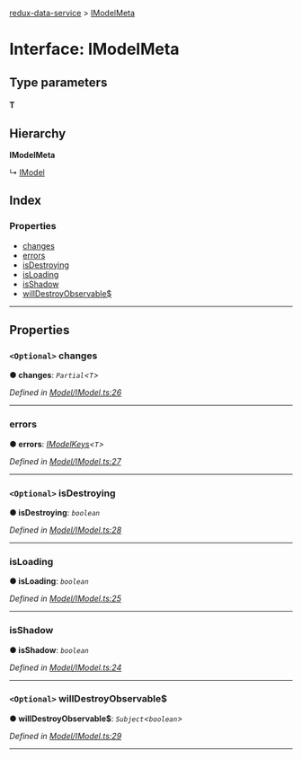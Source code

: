 [redux-data-service](../README.md) > [IModelMeta](../interfaces/imodelmeta.md)

# Interface: IModelMeta

## Type parameters
#### T 
## Hierarchy

**IModelMeta**

↳  [IModel](imodel.md)

## Index

### Properties

* [changes](imodelmeta.md#changes)
* [errors](imodelmeta.md#errors)
* [isDestroying](imodelmeta.md#isdestroying)
* [isLoading](imodelmeta.md#isloading)
* [isShadow](imodelmeta.md#isshadow)
* [willDestroyObservable$](imodelmeta.md#willdestroyobservable_)

---

## Properties

<a id="changes"></a>

### `<Optional>` changes

**● changes**: *`Partial`<`T`>*

*Defined in [Model/IModel.ts:26](https://github.com/Rediker-Software/redux-data-service/blob/6c3666b/src/Model/IModel.ts#L26)*

___
<a id="errors"></a>

###  errors

**● errors**: *[IModelKeys](../#imodelkeys)<`T`>*

*Defined in [Model/IModel.ts:27](https://github.com/Rediker-Software/redux-data-service/blob/6c3666b/src/Model/IModel.ts#L27)*

___
<a id="isdestroying"></a>

### `<Optional>` isDestroying

**● isDestroying**: *`boolean`*

*Defined in [Model/IModel.ts:28](https://github.com/Rediker-Software/redux-data-service/blob/6c3666b/src/Model/IModel.ts#L28)*

___
<a id="isloading"></a>

###  isLoading

**● isLoading**: *`boolean`*

*Defined in [Model/IModel.ts:25](https://github.com/Rediker-Software/redux-data-service/blob/6c3666b/src/Model/IModel.ts#L25)*

___
<a id="isshadow"></a>

###  isShadow

**● isShadow**: *`boolean`*

*Defined in [Model/IModel.ts:24](https://github.com/Rediker-Software/redux-data-service/blob/6c3666b/src/Model/IModel.ts#L24)*

___
<a id="willdestroyobservable_"></a>

### `<Optional>` willDestroyObservable$

**● willDestroyObservable$**: *`Subject`<`boolean`>*

*Defined in [Model/IModel.ts:29](https://github.com/Rediker-Software/redux-data-service/blob/6c3666b/src/Model/IModel.ts#L29)*

___

